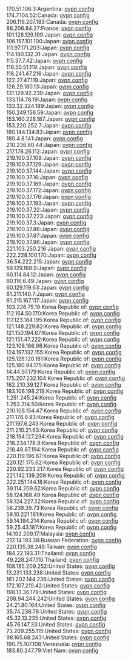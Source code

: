 170.51.106.3:Argentina: [ovpn config](vpn/170_51_106_3.ovpn)  
174.7.104.52:Canada: [ovpn config](vpn/174_7_104_52.ovpn)  
206.116.207.183:Canada: [ovpn config](vpn/206_116_207_183.ovpn)  
86.206.84.27:France: [ovpn config](vpn/86_206_84_27.ovpn)  
101.128.129.199:Japan: [ovpn config](vpn/101_128_129_199.ovpn)  
106.157.101.100:Japan: [ovpn config](vpn/106_157_101_100.ovpn)  
111.97.171.203:Japan: [ovpn config](vpn/111_97_171_203.ovpn)  
114.180.132.31:Japan: [ovpn config](vpn/114_180_132_31.ovpn)  
115.37.7.42:Japan: [ovpn config](vpn/115_37_7_42.ovpn)  
116.50.51.119:Japan: [ovpn config](vpn/116_50_51_119.ovpn)  
118.241.47.216:Japan: [ovpn config](vpn/118_241_47_216.ovpn)  
122.27.47.119:Japan: [ovpn config](vpn/122_27_47_119.ovpn)  
126.29.180.13:Japan: [ovpn config](vpn/126_29_180_13.ovpn)  
131.129.92.239:Japan: [ovpn config](vpn/131_129_92_239.ovpn)  
133.114.78.19:Japan: [ovpn config](vpn/133_114_78_19.ovpn)  
133.32.224.189:Japan: [ovpn config](vpn/133_32_224_189.ovpn)  
150.249.156.59:Japan: [ovpn config](vpn/150_249_156_59.ovpn)  
153.160.226.187:Japan: [ovpn config](vpn/153_160_226_187.ovpn)  
153.220.252.7:Japan: [ovpn config](vpn/153_220_252_7.ovpn)  
180.144.134.83:Japan: [ovpn config](vpn/180_144_134_83.ovpn)  
180.4.8.141:Japan: [ovpn config](vpn/180_4_8_141.ovpn)  
210.236.80.44:Japan: [ovpn config](vpn/210_236_80_44.ovpn)  
217.178.26.112:Japan: [ovpn config](vpn/217_178_26_112.ovpn)  
219.100.37.109:Japan: [ovpn config](vpn/219_100_37_109.ovpn)  
219.100.37.129:Japan: [ovpn config](vpn/219_100_37_129.ovpn)  
219.100.37.144:Japan: [ovpn config](vpn/219_100_37_144.ovpn)  
219.100.37.16:Japan: [ovpn config](vpn/219_100_37_16.ovpn)  
219.100.37.169:Japan: [ovpn config](vpn/219_100_37_169.ovpn)  
219.100.37.172:Japan: [ovpn config](vpn/219_100_37_172.ovpn)  
219.100.37.176:Japan: [ovpn config](vpn/219_100_37_176.ovpn)  
219.100.37.193:Japan: [ovpn config](vpn/219_100_37_193.ovpn)  
219.100.37.22:Japan: [ovpn config](vpn/219_100_37_22.ovpn)  
219.100.37.223:Japan: [ovpn config](vpn/219_100_37_223.ovpn)  
219.100.37.3:Japan: [ovpn config](vpn/219_100_37_3.ovpn)  
219.100.37.86:Japan: [ovpn config](vpn/219_100_37_86.ovpn)  
219.100.37.87:Japan: [ovpn config](vpn/219_100_37_87.ovpn)  
219.100.37.96:Japan: [ovpn config](vpn/219_100_37_96.ovpn)  
221.103.250.216:Japan: [ovpn config](vpn/221_103_250_216.ovpn)  
222.228.100.170:Japan: [ovpn config](vpn/222_228_100_170.ovpn)  
36.54.222.215:Japan: [ovpn config](vpn/36_54_222_215.ovpn)  
59.129.168.9:Japan: [ovpn config](vpn/59_129_168_9.ovpn)  
60.114.84.12:Japan: [ovpn config](vpn/60_114_84_12.ovpn)  
60.116.6.49:Japan: [ovpn config](vpn/60_116_6_49.ovpn)  
60.129.119.63:Japan: [ovpn config](vpn/60_129_119_63.ovpn)  
61.211.140.7:Japan: [ovpn config](vpn/61_211_140_7.ovpn)  
61.215.167.117:Japan: [ovpn config](vpn/61_215_167_117.ovpn)  
103.226.75.19:Korea Republic of: [ovpn config](vpn/103_226_75_19.ovpn)  
112.164.50.170:Korea Republic of: [ovpn config](vpn/112_164_50_170.ovpn)  
117.123.184.195:Korea Republic of: [ovpn config](vpn/117_123_184_195.ovpn)  
121.148.229.82:Korea Republic of: [ovpn config](vpn/121_148_229_82.ovpn)  
121.150.194.67:Korea Republic of: [ovpn config](vpn/121_150_194_67.ovpn)  
121.151.47.222:Korea Republic of: [ovpn config](vpn/121_151_47_222.ovpn)  
123.108.166.98:Korea Republic of: [ovpn config](vpn/123_108_166_98.ovpn)  
124.197.132.155:Korea Republic of: [ovpn config](vpn/124_197_132_155.ovpn)  
125.129.120.181:Korea Republic of: [ovpn config](vpn/125_129_120_181.ovpn)  
125.180.94.175:Korea Republic of: [ovpn config](vpn/125_180_94_175.ovpn)  
14.44.97.179:Korea Republic of: [ovpn config](vpn/14_44_97_179.ovpn)  
175.207.232.104:Korea Republic of: [ovpn config](vpn/175_207_232_104.ovpn)  
182.210.39.127:Korea Republic of: [ovpn config](vpn/182_210_39_127.ovpn)  
183.106.198.219:Korea Republic of: [ovpn config](vpn/183_106_198_219.ovpn)  
1.251.245.24:Korea Republic of: [ovpn config](vpn/1_251_245_24.ovpn)  
1.253.214.50:Korea Republic of: [ovpn config](vpn/1_253_214_50.ovpn)  
210.108.154.47:Korea Republic of: [ovpn config](vpn/210_108_154_47.ovpn)  
211.176.6.93:Korea Republic of: [ovpn config](vpn/211_176_6_93.ovpn)  
211.197.6.243:Korea Republic of: [ovpn config](vpn/211_197_6_243.ovpn)  
211.210.21.63:Korea Republic of: [ovpn config](vpn/211_210_21_63.ovpn)  
218.154.127.234:Korea Republic of: [ovpn config](vpn/218_154_127_234.ovpn)  
218.234.178.9:Korea Republic of: [ovpn config](vpn/218_234_178_9.ovpn)  
218.48.87.194:Korea Republic of: [ovpn config](vpn/218_48_87_194.ovpn)  
220.119.196.67:Korea Republic of: [ovpn config](vpn/220_119_196_67.ovpn)  
220.121.175.62:Korea Republic of: [ovpn config](vpn/220_121_175_62.ovpn)  
220.92.233.217:Korea Republic of: [ovpn config](vpn/220_92_233_217.ovpn)  
221.142.139.209:Korea Republic of: [ovpn config](vpn/221_142_139_209.ovpn)  
222.251.144.18:Korea Republic of: [ovpn config](vpn/222_251_144_18.ovpn)  
39.114.209.62:Korea Republic of: [ovpn config](vpn/39_114_209_62.ovpn)  
58.124.168.49:Korea Republic of: [ovpn config](vpn/58_124_168_49.ovpn)  
58.124.227.32:Korea Republic of: [ovpn config](vpn/58_124_227_32.ovpn)  
58.239.39.73:Korea Republic of: [ovpn config](vpn/58_239_39_73.ovpn)  
59.10.221.161:Korea Republic of: [ovpn config](vpn/59_10_221_161.ovpn)  
59.14.194.214:Korea Republic of: [ovpn config](vpn/59_14_194_214.ovpn)  
59.25.43.187:Korea Republic of: [ovpn config](vpn/59_25_43_187.ovpn)  
14.192.209.17:Malaysia: [ovpn config](vpn/14_192_209_17.ovpn)  
212.14.193.38:Russian Federation: [ovpn config](vpn/212_14_193_38.ovpn)  
220.135.38.248:Taiwan: [ovpn config](vpn/220_135_38_248.ovpn)  
184.22.193.31:Thailand: [ovpn config](vpn/184_22_193_31.ovpn)  
49.228.247.110:Thailand: [ovpn config](vpn/49_228_247_110.ovpn)  
108.185.209.252:United States: [ovpn config](vpn/108_185_209_252.ovpn)  
13.231.133.238:United States: [ovpn config](vpn/13_231_133_238.ovpn)  
161.202.144.236:United States: [ovpn config](vpn/161_202_144_236.ovpn)  
172.107.219.42:United States: [ovpn config](vpn/172_107_219_42.ovpn)  
198.13.36.179:United States: [ovpn config](vpn/198_13_36_179.ovpn)  
208.94.244.242:United States: [ovpn config](vpn/208_94_244_242.ovpn)  
24.21.80.164:United States: [ovpn config](vpn/24_21_80_164.ovpn)  
35.74.236.78:United States: [ovpn config](vpn/35_74_236_78.ovpn)  
45.32.13.235:United States: [ovpn config](vpn/45_32_13_235.ovpn)  
45.76.147.33:United States: [ovpn config](vpn/45_76_147_33.ovpn)  
73.209.255.115:United States: [ovpn config](vpn/73_209_255_115.ovpn)  
98.165.68.243:United States: [ovpn config](vpn/98_165_68_243.ovpn)  
190.75.107.108:Venezuela: [ovpn config](vpn/190_75_107_108.ovpn)  
183.80.247.79:Viet Nam: [ovpn config](vpn/183_80_247_79.ovpn)  
